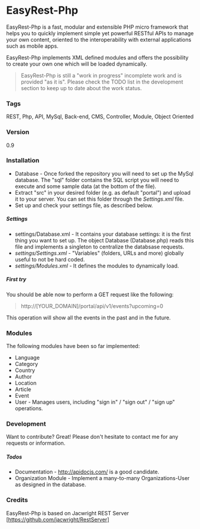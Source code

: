 # EasyRest-Php

EasyRest-Php is a fast, modular and extensible PHP micro framework that helps you to quickly implement simple yet powerful RESTful APIs to manage your own content, oriented to the interoperability with external applications such as mobile apps.

EasyRest-Php implements XML defined modules and offers the possibility to create your own one which will be loaded dynamically.

> EasyRest-Php is still a "work in progress" incomplete work and is provided "as it is".
> Please check the TODO list in the development section to keep up to date about the work status.

### Tags
REST, Php, API, MySql, Back-end, CMS, Controller, Module, Object Oriented

### Version
0.9

### Installation

 - Database - Once forked the repository you will need to set up the MySql database. The "sql" folder contains the SQL
script you will need to execute and some sample data (at the bottom of the file).
 - Extract "src" in your desired folder (e.g. as default "portal") and upload it to your server. You can set this folder through the *Settings.xml* file.
 - Set up and check your settings file, as described below.

##### Settings
 - settings/Database.xml - It contains your database settings: it is the first thing you want to set up. The object Database (Database.php) reads this file and implements a singleton to centralize the databsase requests.
 - *settings/Settings.xml* - "Variables" (folders, URLs and more) globally useful to not be hard coded.
 - *settings/Modules.xml* - It defines the modules to dynamically load.
 
##### First try

You should be able now to perform a GET request like the following:
 > http://[YOUR_DOMAIN]/portal/api/v1/events?upcoming=0  

This operation will show all the events in the past and in the future.

### Modules

The following modules have been so far implemented:

* Language
* Category
* Country
* Author
* Location
* Article
* Event
* User - Manages users, including "sign in" / "sign out" / "sign up" operations.

### Development

Want to contribute? Great! Please don't hesitate to contact me for any requests or information.

##### Todos

 - Documentation - http://apidocjs.com/ is a good candidate.
 - Organization Module - Implement a many-to-many Organizations-User as designed in the database.

### Credits

EasyRest-Php is based on Jacwright REST Server [https://github.com/jacwright/RestServer]
